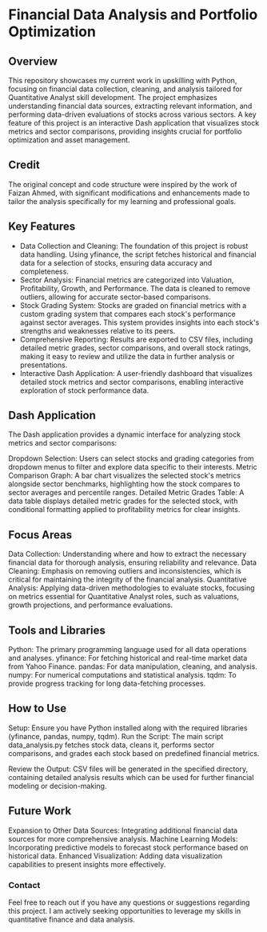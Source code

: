 # Financial Data Analysis and Portfolio Optimization

## Overview

This repository showcases my current work in upskilling with Python, focusing on financial data collection, cleaning, and analysis tailored for Quantitative Analyst skill development. The project emphasizes understanding financial data sources, extracting relevant information, and performing data-driven evaluations of stocks across various sectors. A key feature of this project is an interactive Dash application that visualizes stock metrics and sector comparisons, providing insights crucial for portfolio optimization and asset management.

## Credit
The original concept and code structure were inspired by the work of Faizan Ahmed, with significant modifications and enhancements made to tailor the analysis specifically for my learning and professional goals.

## Key Features
+ Data Collection and Cleaning: The foundation of this project is robust data handling. Using yfinance, the script fetches historical and financial data for a selection of stocks, ensuring data accuracy and completeness.
+ Sector Analysis: Financial metrics are categorized into Valuation, Profitability, Growth, and Performance. The data is cleaned to remove outliers, allowing for accurate sector-based comparisons.
+ Stock Grading System: Stocks are graded on financial metrics with a custom grading system that compares each stock's performance against sector averages. This system provides insights into each stock's strengths and weaknesses relative to its peers.
+ Comprehensive Reporting: Results are exported to CSV files, including detailed metric grades, sector comparisons, and overall stock ratings, making it easy to review and utilize the data in further analysis or presentations.
+ Interactive Dash Application: A user-friendly dashboard that visualizes detailed stock metrics and sector comparisons, enabling interactive exploration of stock performance data.

## Dash Application
The Dash application provides a dynamic interface for analyzing stock metrics and sector comparisons:

Dropdown Selection: Users can select stocks and grading categories from dropdown menus to filter and explore data specific to their interests.
Metric Comparison Graph: A bar chart visualizes the selected stock's metrics alongside sector benchmarks, highlighting how the stock compares to sector averages and percentile ranges.
Detailed Metric Grades Table: A data table displays detailed metric grades for the selected stock, with conditional formatting applied to profitability metrics for clear insights.

## Focus Areas
Data Collection: Understanding where and how to extract the necessary financial data for thorough analysis, ensuring reliability and relevance.
Data Cleaning: Emphasis on removing outliers and inconsistencies, which is critical for maintaining the integrity of the financial analysis.
Quantitative Analysis: Applying data-driven methodologies to evaluate stocks, focusing on metrics essential for Quantitative Analyst roles, such as valuations, growth projections, and performance evaluations.

## Tools and Libraries
Python: The primary programming language used for all data operations and analyses.
yfinance: For fetching historical and real-time market data from Yahoo Finance.
pandas: For data manipulation, cleaning, and analysis.
numpy: For numerical computations and statistical analysis.
tqdm: To provide progress tracking for long data-fetching processes.

## How to Use
Setup: Ensure you have Python installed along with the required libraries (yfinance, pandas, numpy, tqdm).
Run the Script: The main script data_analysis.py fetches stock data, cleans it, performs sector comparisons, and grades each stock based on predefined financial metrics.

Review the Output: CSV files will be generated in the specified directory, containing detailed analysis results which can be used for further financial modeling or decision-making.

## Future Work
Expansion to Other Data Sources: Integrating additional financial data sources for more comprehensive analysis.
Machine Learning Models: Incorporating predictive models to forecast stock performance based on historical data.
Enhanced Visualization: Adding data visualization capabilities to present insights more effectively.

### Contact
Feel free to reach out if you have any questions or suggestions regarding this project. I am actively seeking opportunities to leverage my skills in quantitative finance and data analysis.

 
